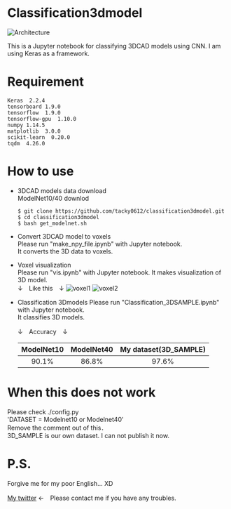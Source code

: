 # Classification3dmodel

<img src="https://raw.githubusercontent.com/tacky0612/classification3dmodel/master/figure/fig1.png" title="Architecture">


This is a Jupyter notebook for classifying 3DCAD models using CNN.
I am using Keras as a framework.

# Requirement
```
Keras  2.2.4
tensorboard 1.9.0     
tensorflow  1.9.0     
tensorflow-gpu  1.10.0
numpy 1.14.5
matplotlib  3.0.0 
scikit-learn  0.20.0
tqdm  4.26.0
```

# How to use
- 3DCAD models data download  
  ModelNet10/40 downlod  
  ```
  $ git clone https://github.com/tacky0612/classification3dmodel.git
  $ cd classification3dmodel
  $ bash get_modelnet.sh
  ```
  
- Convert 3DCAD model to voxels  
  Please run "make_npy_file.ipynb" with Jupyter notebook.  
  It converts the 3D data to voxels.

- Voxel visualization  
  Please run "vis.ipynb" with Jupyter notebook.
  It makes visualization of 3D model.  
  ↓　Like this　↓
  <img src="https://github.com/tacky0612/classification3dmodel/blob/master/figure/fig2.png" title="voxel1">
  <img src="https://github.com/tacky0612/classification3dmodel/blob/master/figure/fig3.png" title="voxel2">

- Classification 3Dmodels
  Please run "Classification_3DSAMPLE.ipynb" with Jupyter notebook.  
  It classifies 3D models.  
  
  ↓　Accuracy　↓  
  
  | ModelNet10 | ModelNet40 | My dataset(3D_SAMPLE) |
  | :---: | :---: | :---: |
  | 90.1% | 86.8% | 97.6% |


# When this does not work
Please check ./config.py  
'DATASET = Modelnet10 or Modelnet40'  
Remove the comment out of this．  
3D_SAMPLE is our own dataset. I can not publish it now.

# P.S.
Forgive me for my poor English... XD

[My twitter](https://twitter.com/tacky0612)  ←　Please contact me if you have any troubles.
